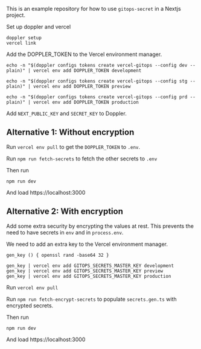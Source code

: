 This is an example repository for how to use `gitops-secret` in a Nextjs project.

Set up doppler and vercel

```
doppler setup
vercel link
```

Add the DOPPLER_TOKEN to the Vercel environment manager.

```
echo -n "$(doppler configs tokens create vercel-gitops --config dev --plain)" | vercel env add DOPPLER_TOKEN development

echo -n "$(doppler configs tokens create vercel-gitops --config stg --plain)" | vercel env add DOPPLER_TOKEN preview

echo -n "$(doppler configs tokens create vercel-gitops --config prd --plain)" | vercel env add DOPPLER_TOKEN production
```

Add `NEXT_PUBLIC_KEY` and `SECRET_KEY` to Doppler.

## Alternative 1: Without encryption

Run `vercel env pull` to get the `DOPPLER_TOKEN` to `.env`.

Run `npm run fetch-secrets` to fetch the other secrets to `.env`

Then run

```
npm run dev
```

And load https://localhost:3000


## Alternative 2: With encryption

Add some extra security by encrypting the values at rest. This prevents the need to have secrets in `env` and in `process.env`.

We need to add an extra key to the Vercel environment manager.

```
gen_key () { openssl rand -base64 32 }

gen_key | vercel env add GITOPS_SECRETS_MASTER_KEY development
gen_key | vercel env add GITOPS_SECRETS_MASTER_KEY preview
gen_key | vercel env add GITOPS_SECRETS_MASTER_KEY production
```

Run `vercel env pull`

Run `npm run fetch-encrypt-secrets` to populate `secrets.gen.ts` with encrypted secrets.

Then run

```
npm run dev
```

And load https://localhost:3000